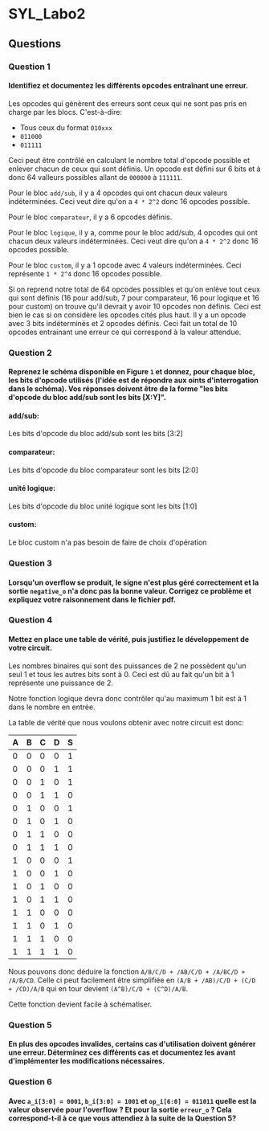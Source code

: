 # SYL_Labo2

## Questions

### Question 1
#### Identifiez et documentez les différents opcodes entraînant une erreur.

Les opcodes qui génèrent des erreurs sont ceux qui ne sont pas pris en charge par les blocs. C'est-à-dire:
- Tous ceux du format `010xxx`
- `011000`
- `011111`

Ceci peut être contrôlé en calculant le nombre total d'opcode possible et enlever chacun de ceux qui sont définis. 
Un opcode est défini sur 6 bits et à donc 64 valleurs possibles allant de `000000` à `111111`.

Pour le bloc `add/sub`, il y a 4 opcodes qui ont chacun deux valeurs indéterminées. Ceci veut dire qu'on a `4 * 2^2` donc 16 opcodes possible.

Pour le bloc `comparateur`, il y a 6 opcodes définis.

Pour le bloc `logique`, il y a, comme pour le bloc add/sub, 4 opcodes qui ont chacun deux valeurs indéterminées. Ceci veut dire qu'on a `4 * 2^2` donc 16 opcodes possible.

Pour le bloc `custom`, il y a 1 opcode avec 4 valeurs indéterminées. Ceci représente `1 * 2^4` donc 16 opcodes possible.

Si on reprend notre total de 64 opcodes possibles et qu'on enlève tout ceux qui sont définis (16 pour add/sub, 7 pour comparateur, 16 pour logique et 16 pour custom) on trouve qu'il devrait y avoir 10 opcodes non définis. Ceci est bien le cas si on considère les opcodes cités plus haut. Il y a un opcode avec 3 bits indéterminés et 2 opcodes définis. Ceci fait un total de 10 opcodes entrainant une erreur ce qui correspond à la valeur attendue.

### Question 2
#### Reprenez le schéma disponible en Figure `1` et donnez, pour chaque bloc, les bits d'opcode utilisés (l'idée est de répondre aux oints d'interrogation dans le schéma). Vos réponses doivent être de la forme "les bits d'opcode du bloc add/sub sont les bits [X:Y]".

#### add/sub:
Les bits d'opcode du bloc add/sub sont les bits [3:2]

#### comparateur:
Les bits d'opcode du bloc comparateur sont les bits [2:0]

#### unité logique:
Les bits d'opcode du bloc unité logique sont les bits [1:0]

#### custom:
Le bloc custom n'a pas besoin de faire de choix d'opération

### Question 3
#### Lorsqu'un overflow se produit, le signe n'est plus géré correctement et la sortie `negative_o` n'a donc pas la bonne valeur. Corrigez ce problème et expliquez votre raisonnement dans le fichier pdf.

### Question 4
#### Mettez en place une table de vérité, puis justifiez le développement de votre circuit.

Les nombres binaires qui sont des puissances de 2 ne possèdent qu'un seul 1 et tous les autres bits sont à 0. Ceci est dû au fait qu'un bit à 1 représente une puissance de 2.

Notre fonction logique devra donc contrôler qu'au maximum 1 bit est à 1 dans le nombre en entrée.

La table de vérité que nous voulons obtenir avec notre circuit est donc:

|A	|B	|C	|D	|S	|
|---|---|---|---|---|
|0	|0	|0	|0	|1	|
|0	|0	|0	|1	|1	|
|0	|0	|1	|0	|1	|
|0	|0	|1	|1	|0	|
|0	|1	|0	|0	|1	|
|0	|1	|0	|1	|0	|
|0	|1	|1	|0	|0	|
|0	|1	|1	|1	|0	|
|1	|0	|0	|0	|1	|
|1	|0	|0	|1	|0	|
|1	|0	|1	|0	|0	|
|1	|0	|1	|1	|0	|
|1	|1	|0	|0	|0	|
|1	|1	|0	|1	|0	|
|1	|1	|1	|0	|0	|
|1	|1	|1	|1	|0	|

Nous pouvons donc déduire la fonction `A/B/C/D + /AB/C/D + /A/BC/D + /A/B/CD`. Celle ci peut facilement être simplifiée en `(A/B + /AB)/C/D + (C/D + /CD)/A/B` qui en tour devient `(A^B)/C/D + (C^D)/A/B`.

Cette fonction devient facile à schématiser.

### Question 5
#### En plus des opcodes invalides, certains cas d'utilisation doivent générer une erreur. Déterminez ces différents cas et documentez les avant d'implémenter les modifications nécessaires.



### Question 6
#### Avec `a_i[3:0] = 0001`, `b_i[3:0] = 1001` et `op_i[6:0] = 011011` quelle est la valeur observée pour l'overflow ? Et pour la sortie `erreur_o` ? Cela correspond-t-il à ce que vous attendiez à la suite de la Question 5?

